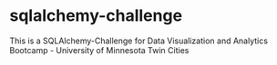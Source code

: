 # sqlalchemy-challenge
This is a SQLAlchemy-Challenge for Data Visualization and Analytics Bootcamp - University of Minnesota Twin Cities
